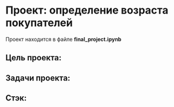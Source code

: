 # Проект: определение возраста покупателей

Проект находится в файле **final_project.ipynb**

## Цель проекта:


## Задачи проекта:


## Стэк:
